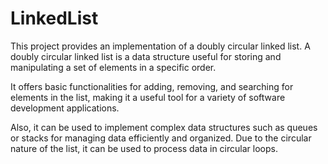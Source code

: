 # LinkedList

  This project provides an implementation of a doubly circular linked list. A doubly circular linked list is a data structure useful for storing and manipulating a set of elements in a specific order.
  
  It offers basic functionalities for adding, removing, and searching for elements in the list, making it a useful tool for a variety of software development applications.

  Also, it can be used to implement complex data structures such as queues or stacks for managing data efficiently and organized. Due to the circular nature of the list, it can be used to process data in circular loops. 
